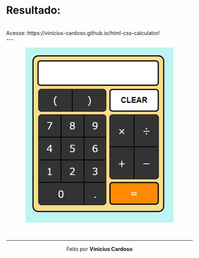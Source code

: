 # Resultado:
<br>
Acesse: https://vinicius-cardoso.github.io/html-css-calculator/
<br>
---
<p align="center">
  <img src="./calc.PNG" width="400px" />
</p>
<br>

---

<p align="center">
  Feito por <strong>Vinicius Cardoso
</p>
